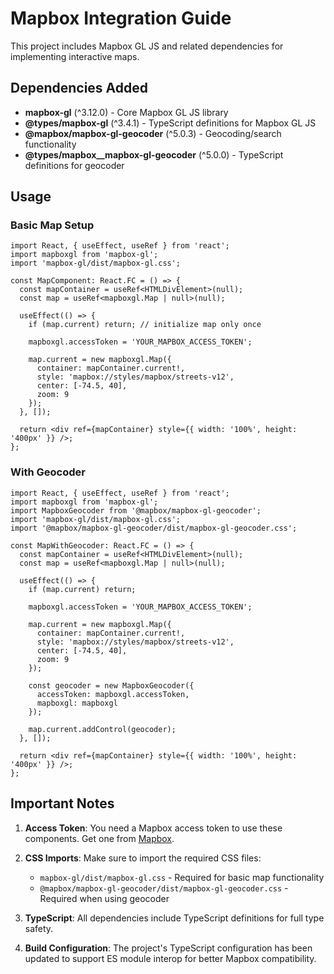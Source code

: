 # Mapbox Integration Guide

This project includes Mapbox GL JS and related dependencies for implementing interactive maps.

## Dependencies Added

- **mapbox-gl** (^3.12.0) - Core Mapbox GL JS library
- **@types/mapbox-gl** (^3.4.1) - TypeScript definitions for Mapbox GL JS
- **@mapbox/mapbox-gl-geocoder** (^5.0.3) - Geocoding/search functionality
- **@types/mapbox__mapbox-gl-geocoder** (^5.0.0) - TypeScript definitions for geocoder

## Usage

### Basic Map Setup

```tsx
import React, { useEffect, useRef } from 'react';
import mapboxgl from 'mapbox-gl';
import 'mapbox-gl/dist/mapbox-gl.css';

const MapComponent: React.FC = () => {
  const mapContainer = useRef<HTMLDivElement>(null);
  const map = useRef<mapboxgl.Map | null>(null);

  useEffect(() => {
    if (map.current) return; // initialize map only once
    
    mapboxgl.accessToken = 'YOUR_MAPBOX_ACCESS_TOKEN';
    
    map.current = new mapboxgl.Map({
      container: mapContainer.current!,
      style: 'mapbox://styles/mapbox/streets-v12',
      center: [-74.5, 40],
      zoom: 9
    });
  }, []);

  return <div ref={mapContainer} style={{ width: '100%', height: '400px' }} />;
};
```

### With Geocoder

```tsx
import React, { useEffect, useRef } from 'react';
import mapboxgl from 'mapbox-gl';
import MapboxGeocoder from '@mapbox/mapbox-gl-geocoder';
import 'mapbox-gl/dist/mapbox-gl.css';
import '@mapbox/mapbox-gl-geocoder/dist/mapbox-gl-geocoder.css';

const MapWithGeocoder: React.FC = () => {
  const mapContainer = useRef<HTMLDivElement>(null);
  const map = useRef<mapboxgl.Map | null>(null);

  useEffect(() => {
    if (map.current) return;
    
    mapboxgl.accessToken = 'YOUR_MAPBOX_ACCESS_TOKEN';
    
    map.current = new mapboxgl.Map({
      container: mapContainer.current!,
      style: 'mapbox://styles/mapbox/streets-v12',
      center: [-74.5, 40],
      zoom: 9
    });

    const geocoder = new MapboxGeocoder({
      accessToken: mapboxgl.accessToken,
      mapboxgl: mapboxgl
    });

    map.current.addControl(geocoder);
  }, []);

  return <div ref={mapContainer} style={{ width: '100%', height: '400px' }} />;
};
```

## Important Notes

1. **Access Token**: You need a Mapbox access token to use these components. Get one from [Mapbox](https://www.mapbox.com/).

2. **CSS Imports**: Make sure to import the required CSS files:
   - `mapbox-gl/dist/mapbox-gl.css` - Required for basic map functionality
   - `@mapbox/mapbox-gl-geocoder/dist/mapbox-gl-geocoder.css` - Required when using geocoder

3. **TypeScript**: All dependencies include TypeScript definitions for full type safety.

4. **Build Configuration**: The project's TypeScript configuration has been updated to support ES module interop for better Mapbox compatibility.